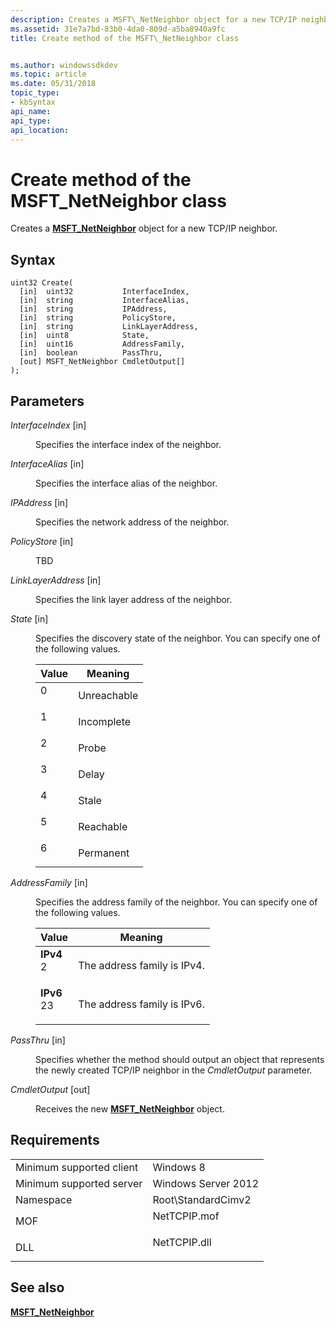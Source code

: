 ```yaml
---
description: Creates a MSFT\_NetNeighbor object for a new TCP/IP neighbor.
ms.assetid: 31e7a7bd-83b0-4da0-809d-a5ba8940a9fc
title: Create method of the MSFT\_NetNeighbor class


ms.author: windowssdkdev
ms.topic: article
ms.date: 05/31/2018
topic_type: 
- kbSyntax
api_name: 
api_type: 
api_location: 
---
```


# Create method of the MSFT\_NetNeighbor class

Creates a [**MSFT\_NetNeighbor**](msft-netneighbor.md) object for a new TCP/IP neighbor.

## Syntax


```mof
uint32 Create(
  [in]  uint32           InterfaceIndex,
  [in]  string           InterfaceAlias,
  [in]  string           IPAddress,
  [in]  string           PolicyStore,
  [in]  string           LinkLayerAddress,
  [in]  uint8            State,
  [in]  uint16           AddressFamily,
  [in]  boolean          PassThru,
  [out] MSFT_NetNeighbor CmdletOutput[]
);
```



## Parameters

<dl> <dt>

*InterfaceIndex* \[in\]
</dt> <dd>

Specifies the interface index of the neighbor.

</dd> <dt>

*InterfaceAlias* \[in\]
</dt> <dd>

Specifies the interface alias of the neighbor.

</dd> <dt>

*IPAddress* \[in\]
</dt> <dd>

Specifies the network address of the neighbor.

</dd> <dt>

*PolicyStore* \[in\]
</dt> <dd>

TBD

</dd> <dt>

*LinkLayerAddress* \[in\]
</dt> <dd>

Specifies the link layer address of the neighbor.

</dd> <dt>

*State* \[in\]
</dt> <dd>

Specifies the discovery state of the neighbor. You can specify one of the following values.



| Value                                                                        | Meaning                |
|------------------------------------------------------------------------------|------------------------|
| <dl> <dt>0</dt> </dl> | Unreachable<br/> |
| <dl> <dt>1</dt> </dl> | Incomplete<br/>  |
| <dl> <dt>2</dt> </dl> | Probe<br/>       |
| <dl> <dt>3</dt> </dl> | Delay<br/>       |
| <dl> <dt>4</dt> </dl> | Stale<br/>       |
| <dl> <dt>5</dt> </dl> | Reachable<br/>   |
| <dl> <dt>6</dt> </dl> | Permanent<br/>   |



 

</dd> <dt>

*AddressFamily* \[in\]
</dt> <dd>

Specifies the address family of the neighbor. You can specify one of the following values.



| Value                                                                                                                                                                                                            | Meaning                                |
|------------------------------------------------------------------------------------------------------------------------------------------------------------------------------------------------------------------|----------------------------------------|
| <span id="IPv4"></span><span id="ipv4"></span><span id="IPV4"></span><dl> <dt>**IPv4**</dt> <dt>2</dt> </dl>  | The address family is IPv4.<br/> |
| <span id="IPv6"></span><span id="ipv6"></span><span id="IPV6"></span><dl> <dt>**IPv6**</dt> <dt>23</dt> </dl> | The address family is IPv6.<br/> |



 

</dd> <dt>

*PassThru* \[in\]
</dt> <dd>

Specifies whether the method should output an object that represents the newly created TCP/IP neighbor in the *CmdletOutput* parameter.

</dd> <dt>

*CmdletOutput* \[out\]
</dt> <dd>

Receives the new [**MSFT\_NetNeighbor**](msft-netneighbor.md) object.

</dd> </dl>

## Requirements



|                                     |                                                                                         |
|-------------------------------------|-----------------------------------------------------------------------------------------|
| Minimum supported client<br/> | Windows 8<br/>                                                                    |
| Minimum supported server<br/> | Windows Server 2012<br/>                                                          |
| Namespace<br/>                | Root\\StandardCimv2<br/>                                                          |
| MOF<br/>                      | <dl> <dt>NetTCPIP.mof</dt> </dl> |
| DLL<br/>                      | <dl> <dt>NetTCPIP.dll</dt> </dl> |



## See also

<dl> <dt>

[**MSFT\_NetNeighbor**](msft-netneighbor.md)
</dt> </dl>

 

 




